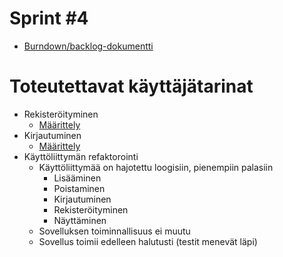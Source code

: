 # Sprint #4

- [Burndown/backlog-dokumentti](https://docs.google.com/spreadsheets/d/1It0S9JBr9PaDp1vb-jqA8sE1KtGLlna29WKf9xSN560/edit#gid=0)  
# Toteutettavat käyttäjätarinat

- Rekisteröityminen
  - [Määrittely](https://github.com/Ajhaa/ohtu-EIKU/blob/master/application/linkkivinkit/src/test/resources/linkkivinkki/registration.feature)
- Kirjautuminen
  - [Määrittely](https://github.com/Ajhaa/ohtu-EIKU/blob/master/application/linkkivinkit/src/test/resources/linkkivinkki/login.feature)
- Käyttöliittymän refaktorointi
  - Käyttöliittymää on hajotettu loogisiin, pienempiin palasiin
    - Lisääminen
    - Poistaminen
    - Kirjautuminen
    - Rekisteröityminen
    - Näyttäminen
  - Sovelluksen toiminnallisuus ei muutu
  - Sovellus toimii edelleen halutusti (testit menevät läpi)
